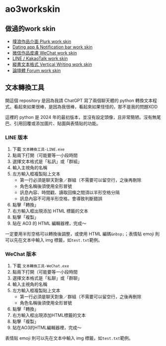 # ao3workskin

## 做過的work skin
- [噗浪作品介面 Plurk work skin](https://archiveofourown.org/works/50291578)
- [Dating app & Notification bar work skin](https://archiveofourown.org/works/50925736)
- [微信作品皮膚 WeChat work skin](https://archiveofourown.org/works/53577484)
- [LINE / KakaoTalk work skin](https://archiveofourown.org/works/54635311)
- [縱書文本格式 Vertical Writing work skin](https://archiveofourown.org/works/56766427)
- [論壇體 Forum work skin](https://archiveofourown.org/works/59205550)

## 文本轉換工具
開這個 repository 是因為我請 ChatGPT 寫了兩個聊天體的 python 轉換文本程式。看起來如果很棒，是因為我很棒，看起來如果怪怪的，那不是我的問題XDD

這裡的 python 是 2024 年的最初版本，並沒有設定頭像，且非常簡陋。沒有無尾巴、引用回覆或添加圖片、貼圖與表情貼的功能。

### LINE 版本
1. 下載 `文本轉換工具-LINE.exe`
2. 點兩下打開（可能要等一小段時間
3. 選擇文本格式是「私訊」或「群組」
4. 輸入主視角的名稱
5. 左方輸入框複製貼上文本
   - 第一行必須是聊天對象／群組（不需要可以留空行，之後再刪除
   - 角色名稱後須使用全形冒號
   - 訊息內容、時間戳、讀取回條之間須以半形空格分隔
   - 訊息內容不可用半形空格，會導致判斷錯誤
6. 點擊「轉換」
7. 右方輸入框出現添加 HTML 標籤的文本
8. 點擊「複製」
9. 貼在 AO3 的 HTML 編輯器裡，完成～

一定要用半形空格可以轉換後調整，或使用 HTML 編碼`&nbsp;`；表情貼 emoji 則可以先在文本中輸入 img 標籤，如`test.txt`範例。

### WeChat 版本
1. 下載 `文本轉換工具-WeChat.exe`
2. 點兩下打開（可能要等一小段時間
3. 選擇文本格式是「私聊」或「群聊」
4. 輸入主視角的名稱
5. 左方輸入框複製貼上文本
   - 第一行必須是聊天對象／群組（不需要可以留空行，之後再刪除
   - 角色名稱後須使用全形冒號
6. 點擊「轉換」
7. 右方輸入框出現添加HTML標籤的文本
8. 點擊「複製」
9. 貼在AO3的HTML編輯器裡，完成～

表情貼 emoji 則可以先在文本中輸入 img 標籤，如`test.txt`範例。
